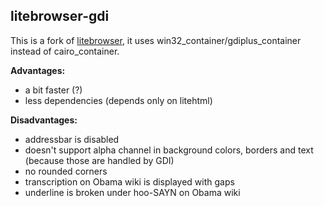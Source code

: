 ## litebrowser-gdi

This is a fork of [litebrowser](https://github.com/litehtml/litebrowser), it uses win32_container/gdiplus_container
instead of cairo_container.

**Advantages:**
* a bit faster (?)
* less dependencies (depends only on litehtml)

**Disadvantages:**
* addressbar is disabled
* doesn't support alpha channel in background colors, borders and text (because those are handled by GDI)
* no rounded corners
* transcription on Obama wiki is displayed with gaps
* underline is broken under hoo-SAYN on Obama wiki
